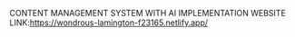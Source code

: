 CONTENT MANAGEMENT SYSTEM WITH AI IMPLEMENTATION
WEBSITE LINK:https://wondrous-lamington-f23165.netlify.app/
